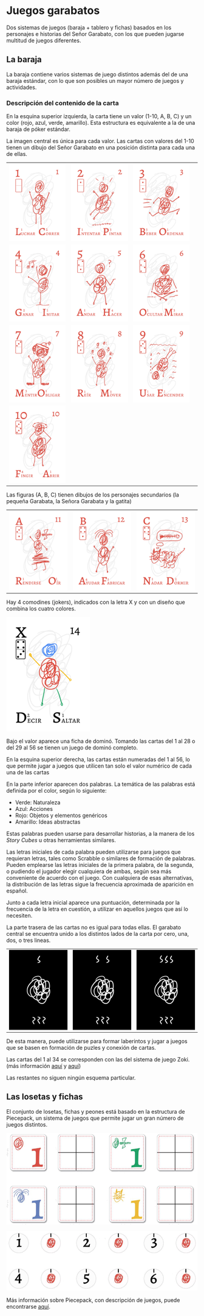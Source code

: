# Juegos garabatos

Dos sistemas de juegos (baraja + tablero y fichas) basados en los personajes e historias del Señor Garabato, con los que pueden jugarse multitud de juegos diferentes.

## La baraja

La baraja contiene varios sistemas de juego distintos además del de una baraja estándar, con lo que son posibles un mayor número de juegos y actividades.

### Descripción del contenido de la carta

En la esquina superior izquierda, la carta tiene un valor (1-10, A, B, C) y un color (rojo, azul, verde, amarillo). Esta estructura es equivalente a la de una baraja de póker estándar.


La imagen central es única para cada valor. Las cartas con valores del 1-10 tienen un dibujo del Señor Garabato en una posición distinta para cada una de ellas.

|||||
|-------------------------|-------------------------|-------------------------|-------------------------|
![](./1front.png)  |  ![](./2front.png) |  ![](./3front.png)
![](./4front.png)  |  ![](./5front.png) |  ![](./6front.png)
![](./7front.png)  |  ![](./8front.png) |  ![](./9front.png)
![](./10front.png) | |

Las figuras (A, B, C) tienen dibujos de los personajes secundarios (la pequeña Garabata, la Señora Garabata y la gatita)

||||
|-------------------------|-------------------------|-------------------------|
![](./11front.png)  |  ![](./12front.png) |  ![](./13front.png)

Hay 4 comodines (jokers), indicados con la letra X y con un diseño que combina los cuatro colores.


![](./14front.png)

Bajo el valor aparece una ficha de dominó. Tomando las cartas del 1 al 28 o del 29 al 56 se tienen un juego de dominó completo.

En la esquina superior derecha, las cartas están numeradas del 1 al 56, lo que permite jugar a juegos que utilicen tan solo el valor numérico de cada una de las cartas

En la parte inferior aparecen dos palabras. La temática de las palabras está definida por el color, según lo siguiente:

- Verde: Naturaleza
- Azul: Acciones
- Rojo: Objetos y elementos genéricos
- Amarillo: Ideas abstractas

Estas palabras pueden usarse para desarrollar historias, a la manera de los _Story Cubes_ u otras herramientas similares.

Las letras iniciales de cada palabra pueden utilizarse para juegos que requieran letras, tales como Scrabble o similares de formación de palabras. Pueden emplearse las letras iniciales de la primera palabra, de la segunda, o pudiendo el jugador elegir cualquiera de ambas, según sea más conveniente de acuerdo con el juego. Con cualquiera de esas alternativas, la distribución de las letras sigue la frecuencia aproximada de aparición en español.

Junto a cada letra inicial aparece una puntuación, determinada por la frecuencia de la letra en cuestión, a utilizar en aquellos juegos que así lo necesiten.

La parte trasera de las cartas no es igual para todas ellas. El garabato central se encuentra unido a los distintos lados de la carta por cero, una, dos, o tres lineas.

||||
|-------------------------|-------------------------|-------------------------|
![](./1back.png)  |  ![](./2back.png) |  ![](./3back.png)

De esta manera, puede utilizarse para formar laberintos y jugar a juegos que se basen en formación de puzles y conexión de cartas.

Las cartas del 1 al 34 se corresponden con las del sistema de juego Zoki. (más información [aquí](https://escaleajeux.fr/z/zoki__patent.pdf) y [aquí](https://boardgamegeek.com/image/133834/zoki))


Las restantes no siguen ningún esquema particular.


## Las losetas y fichas

El conjunto de losetas, fichas y peones está basado en la estructura de Piecepack, un sistema de juegos que permite jugar un gran número de juegos distintos.

![](./tiles.png)

 ![](./pieces.png)

Más información sobre Piecepack, con descripción de juegos, puede encontrarse [aquí](https://piecepack.net/).

